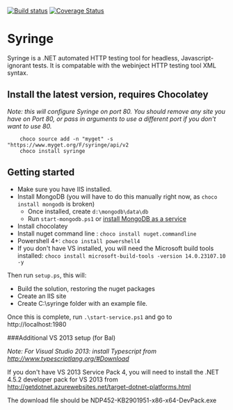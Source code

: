 [![Build status](https://ci.appveyor.com/api/projects/status/l8lcjqu5q0ld1je9?svg=true)](https://ci.appveyor.com/project/yetanotherchris/syringe-4kmo4)
[![Coverage Status](https://coveralls.io/repos/yetanotherchris/syringe/badge.svg?branch=master&service=github)](https://coveralls.io/github/yetanotherchris/syringe?branch=master)

# Syringe
Syringe is a .NET automated HTTP testing tool for headless, Javascript-ignorant tests. It is compatable with the webinject HTTP testing tool XML syntax.

## Install the latest version, requires Chocolatey

*Note: this will configure Syringe on port 80. You should remove any site you have on Port 80, or pass in arguments to use a different port if you don't want to use 80.*

        choco source add -n "myget" -s "https://www.myget.org/F/syringe/api/v2
        choco install syringe

## Getting started

* Make sure you have IIS installed. 
* Install MongoDB (you will have to do this manually right now, as `choco install mongodb` is broken)
  * Once installed, create `d:\mongodb\data\db`
  * Run `start-mongodb.ps1` or [install MongoDB as a service](https://docs.mongodb.org/manual/tutorial/install-mongodb-on-windows/#configure-a-windows-service-for-mongodb) 
* Install chocolatey  
* Install nuget command line : `choco install nuget.commandline`
* Powershell 4+: `choco install powershell4`
* If you don't have VS installed, you will need the Microsoft build tools installed: `choco install microsoft-build-tools -version 14.0.23107.10 -y`

Then run `setup.ps`, this will:
* Build the solution, restoring the nuget packages  
* Create an IIS site
* Create C:\syringe folder with an example file.

Once this is complete, run `.\start-service.ps1` and go to http://localhost:1980

###Additional VS 2013 setup (for Bal)

*Note: For Visual Studio 2013: install Typescript from http://www.typescriptlang.org/#Download*

If you don't have VS 2013 Service Pack 4, you will need to install the .NET 4.5.2 developer pack for VS 2013 from http://getdotnet.azurewebsites.net/target-dotnet-platforms.html

The download file should be NDP452-KB2901951-x86-x64-DevPack.exe 
